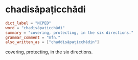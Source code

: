 # chadisāpaṭicchādi

``` toml
dict_label = "NCPED"
word = "chadisāpaṭicchādi"
summary = "covering, protecting, in the six directions."
grammar_comment = "mfn."
also_written_as = ["chaddisāpaṭicchādin"]
```

covering, protecting, in the six directions.

